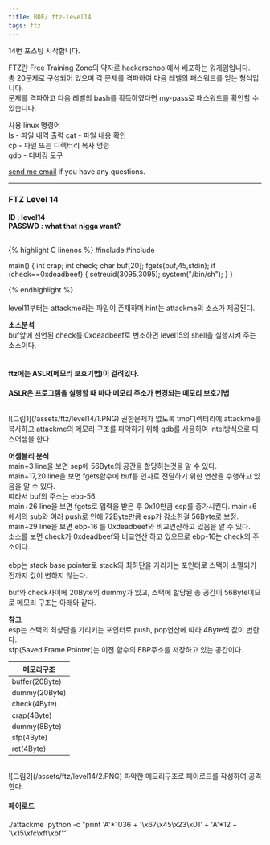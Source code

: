 ```yaml
---
title: BOF/ ftz-level14
tags: ftz
---
```


14번 포스팅 시작합니다.

FTZ란 Free Training Zone의 약자로 hackerschool에서 배포하는 워게임입니다.  
총 20문제로 구성되어 있으며 각 문제를 격파하여 다음 레벨의 패스워드를 얻는 형식입니다.  
문제를 격파하고 다음 레벨의 bash를 획득하였다면 my-pass로 패스워드를 확인할 수 있습니다.  

사용 linux 명령어  
ls - 파일 내역 출력
cat - 파일 내용 확인  
cp - 파일 또는 디렉터리 복사 명령  
gdb - 디버깅 도구  

 [send me email](mailto:jewel7492@gmail.com) if you have any questions.

<!--more-->

---
### FTZ Level 14
**ID : level14**  
**PASSWD : what that nigga want?**         

<br />
{% highlight C linenos %}  
#include <stdio.h>
#include <unistd.h>

main()
{ int crap;
  int check;
  char buf[20];
  fgets(buf,45,stdin);
  if (check==0xdeadbeef)
   {
     setreuid(3095,3095);
     system("/bin/sh");
   }
}

{% endhighlight %}  
<br />
level11부터는 attackme라는 파일이 존재하며 hint는 attackme의 소스가 제공된다.  

**소스분석**  
buf앞에 선언된 check를 0xdeadbeef로 변조하면 level15의 shell을 실행시켜 주는 소스이다.      
<br />

#### ftz에는 ASLR(메모리 보호기법)이 걸려있다.  
**ASLR은 프로그램을 실행할 때 마다 메모리 주소가 변경되는 메모리 보호기법**  

<br />
![그림1](/assets/ftz/level14/1.PNG)  
권한문제가 없도록 tmp디렉터리에 attackme를 복사하고 attackme의 메모리 구조를 파악하기 위해 gdb를 사용하여 intel방식으로 디스어셈블 한다.   

**어셈블리 분석**  
main+3 line을 보면 sep에 56Byte의 공간을 할당하는것을 알 수 있다.  
main+17,20 line을 보면 fgets함수에 buf를 인자로 전달하기 위한 연산을 수행하고 있음을 알 수 있다.  
따라서 buf의 주소는 ebp-56.  
main+26 line을 보면 fgets로 입력을 받은 후 0x10만큼 esp를 증가시킨다.  main+6에서의 sub와 여러 push로 인해 72Byte만큼 esp가 감소한걸 56Byte로 보정.  
main+29 line을 보면 ebp-16 를 0xdeadbeef와 비교연산하고 있음을 알 수 있다.  
소스를 보면 check가 0xdeadbeef와 비교연산 하고 있으므로 ebp-16는 check의 주소이다.  
<br />
ebp는 stack base pointer로 stack의 최하단을 가리키는 포인터로 스택이 소멸되기 전까지 값이 변하지 않는다.  

buf와 check사이에 20Byte의 dummy가 있고, 스택에 할당된 총 공간이 56Byte이므로 메모리 구조는 아래와 같다.  

**참고**  
esp는 스택의 최상단을 가리키는 포인터로 push, pop연산에 따라 4Byte씩 값이 변한다.  
sfp(Saved Frame Pointer)는 이전 함수의 EBP주소를 저장하고 있는 공간이다.  


메모리구조|
---|
buffer(20Byte)|
dummy(20Byte)|
check(4Byte)|
crap(4Byte)|
dummy(8Byte)|
sfp(4Byte)|
ret(4Byte)| 

<br />
![그림2](/assets/ftz/level14/2.PNG)  
파악한 메모리구조로 페이로드를 작성하여 공격한다.  

<br />

#### 페이로드
./attackme \`python -c "print 'A'\*1036 + '\x67\x45\x23\x01' + 'A'*12 + '\x15\xfc\xff\xbf'"`
